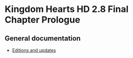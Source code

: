 # Kingdom Hearts HD 2.8 Final Chapter Prologue

## General documentation

* [Editions and updates](updates.md)